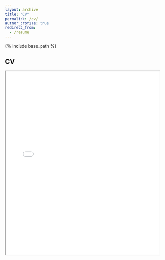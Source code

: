 ```yaml
---
layout: archive
title: "CV"
permalink: /cv/
author_profile: true
redirect_from:
  - /resume
---
```


{% include base_path %}

## CV

<iframe src="URL_TO_YOUR_PDF" width="100%" height="600px">
    This browser does not support PDFs. Please download the PDF to view it: <a href="URL_TO_YOUR_PDF">Download PDF</a>
</iframe>
